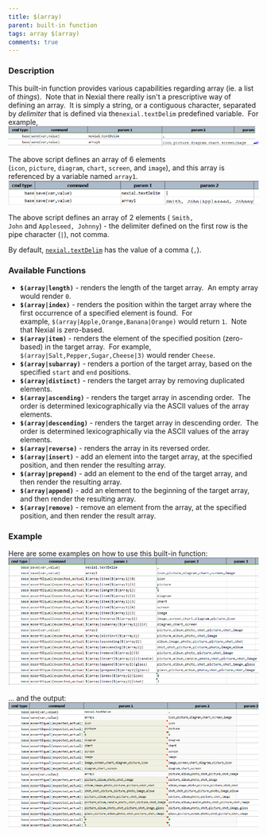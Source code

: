```yaml
---
title: $(array)
parent: built-in function
tags: array $(array)
comments: true
---
```



### Description
This built-in function provides various capabilities regarding array (ie. a list of _things_).  Note that in Nexial 
there really isn't a prescriptive way of defining an array.  It is simply a string, or a contiguous character, 
separated by _delimiter_ that is defined via the`nexial.textDelim` predefined variable.  For example,<br/>
![](image/$(array)_01.png)

The above script defines an array of 6 elements (`icon`, `picture`, `diagram`, `chart`, `screen`, and `image`), and 
this array is referenced by a variable named `array1`.<br/>
![](image/$(array)_02.png)

The above script defines an array of 2 elements ( `Smith, John` and `Appleseed, Johnny`) \- the delimiter defined on 
the first row is the pipe character (`|`), not comma.

By default, [`nexial.textDelim`](../systemvars/index#nexial.textDelim) has the value of a comma (`,`).


### Available Functions
- **`$(array|length)`** \- renders the length of the target array.  An empty array would render `0`.
- **`$(array|index)`** \- renders the position within the target array where the first occurrence of a specified 
  element is found.  For example, `$(array|Apple,Orange,Banana|Orange)` would return `1`.  Note that Nexial is 
  zero-based.
- **`$(array|item)`** \- renders the element of the specified position (zero-based) in the target array.  For example, 
  `$(array|Salt,Pepper,Sugar,Cheese|3)` would render `Cheese`. 
- **`$(array|subarray)`** \- renders a portion of the target array, based on the specified `start` and `end` positions.
- **`$(array|distinct)`** \- renders the target array by removing duplicated elements.
- **`$(array|ascending)`** \- renders the target array in ascending order.  The order is determined lexicographically 
  via the ASCII values of the array elements.
- **`$(array|descending)`** - renders the target array in descending order.  The order is determined lexicographically 
  via the ASCII values of the array elements.
- **`$(array|reverse)`** \- renders the array in its reversed order.
- **`$(array|insert)`** \- add an element into the target array, at the specified position, and then render the 
  resulting array.
- **`$(array|prepend)`** \- add an element to the end of the target array, and then render the resulting array.
- **`$(array|append)`** - add an element to the beginning of the target array, and then render the resulting array.
- **`$(array|remove)`** \- remove an element from the array, at the specified position, and then render the result 
  array.


### Example
Here are some examples on how to use this built-in function:<br/>
![script](image/$(array)_03.png)

... and the output:<br/>
![output](image/$(array)_04.png)
